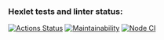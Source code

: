 ### Hexlet tests and linter status:
[![Actions Status](https://github.com/mgrrtt/frontend-project-lvl1/workflows/hexlet-check/badge.svg)](https://github.com/mgrrtt/frontend-project-lvl1/actions) [![Maintainability](https://api.codeclimate.com/v1/badges/a99a88d28ad37a79dbf6/maintainability)](https://codeclimate.com/github/codeclimate/codeclimate/maintainability) [![Node CI](https://github.com/mgrrtt/frontend-project-lvl1/workflows/linter-check/badge.svg)](https://github.com/mgrrtt/frontend-project-lvl1/actions)
